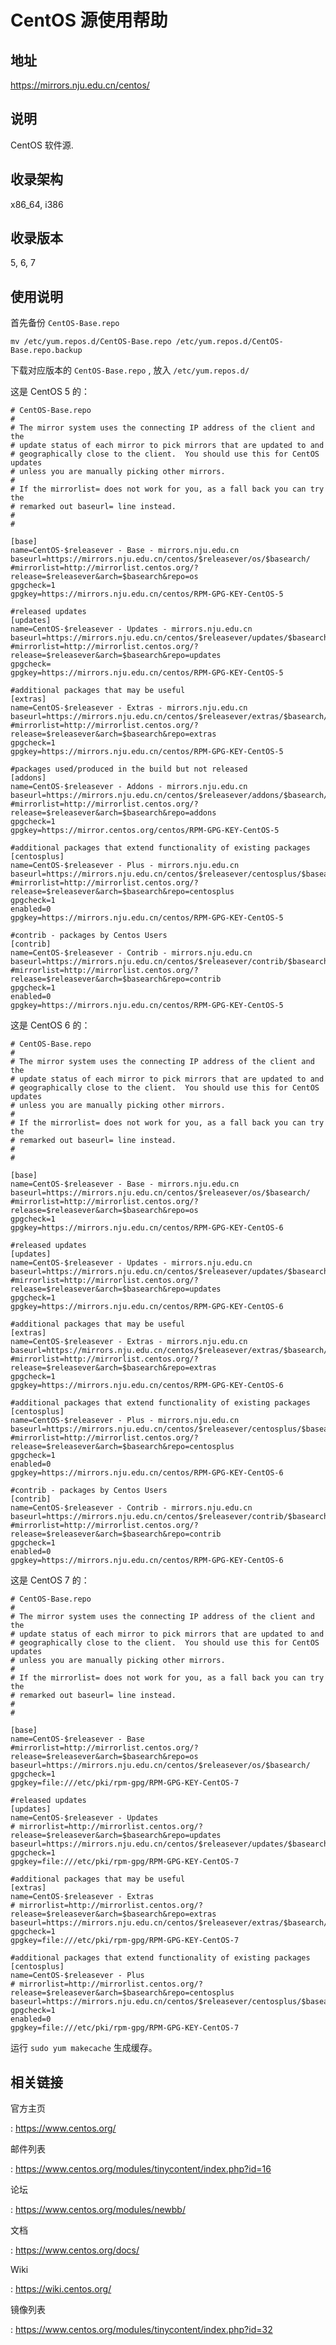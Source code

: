 # CentOS 源使用帮助

## 地址

<https://mirrors.nju.edu.cn/centos/>

## 说明

CentOS 软件源.

## 收录架构

x86_64, i386

## 收录版本

5, 6, 7

## 使用说明

首先备份 `CentOS-Base.repo` 

    mv /etc/yum.repos.d/CentOS-Base.repo /etc/yum.repos.d/CentOS-Base.repo.backup

下载对应版本的 `CentOS-Base.repo`  , 放入
`/etc/yum.repos.d/` 

这是 CentOS 5 的：

    # CentOS-Base.repo
    #
    # The mirror system uses the connecting IP address of the client and the
    # update status of each mirror to pick mirrors that are updated to and
    # geographically close to the client.  You should use this for CentOS updates
    # unless you are manually picking other mirrors.
    #
    # If the mirrorlist= does not work for you, as a fall back you can try the 
    # remarked out baseurl= line instead.
    #
    #

    [base]
    name=CentOS-$releasever - Base - mirrors.nju.edu.cn
    baseurl=https://mirrors.nju.edu.cn/centos/$releasever/os/$basearch/
    #mirrorlist=http://mirrorlist.centos.org/?release=$releasever&arch=$basearch&repo=os
    gpgcheck=1
    gpgkey=https://mirrors.nju.edu.cn/centos/RPM-GPG-KEY-CentOS-5

    #released updates 
    [updates]
    name=CentOS-$releasever - Updates - mirrors.nju.edu.cn
    baseurl=https://mirrors.nju.edu.cn/centos/$releasever/updates/$basearch/
    #mirrorlist=http://mirrorlist.centos.org/?release=$releasever&arch=$basearch&repo=updates
    gpgcheck=
    gpgkey=https://mirrors.nju.edu.cn/centos/RPM-GPG-KEY-CentOS-5

    #additional packages that may be useful
    [extras]
    name=CentOS-$releasever - Extras - mirrors.nju.edu.cn
    baseurl=https://mirrors.nju.edu.cn/centos/$releasever/extras/$basearch/
    #mirrorlist=http://mirrorlist.centos.org/?release=$releasever&arch=$basearch&repo=extras
    gpgcheck=1
    gpgkey=https://mirrors.nju.edu.cn/centos/RPM-GPG-KEY-CentOS-5

    #packages used/produced in the build but not released
    [addons]
    name=CentOS-$releasever - Addons - mirrors.nju.edu.cn
    baseurl=https://mirrors.nju.edu.cn/centos/$releasever/addons/$basearch/
    #mirrorlist=http://mirrorlist.centos.org/?release=$releasever&arch=$basearch&repo=addons
    gpgcheck=1
    gpgkey=https://mirror.centos.org/centos/RPM-GPG-KEY-CentOS-5

    #additional packages that extend functionality of existing packages
    [centosplus]
    name=CentOS-$releasever - Plus - mirrors.nju.edu.cn
    baseurl=https://mirrors.nju.edu.cn/centos/$releasever/centosplus/$basearch/
    #mirrorlist=http://mirrorlist.centos.org/?release=$releasever&arch=$basearch&repo=centosplus
    gpgcheck=1
    enabled=0
    gpgkey=https://mirrors.nju.edu.cn/centos/RPM-GPG-KEY-CentOS-5

    #contrib - packages by Centos Users
    [contrib]
    name=CentOS-$releasever - Contrib - mirrors.nju.edu.cn
    baseurl=https://mirrors.nju.edu.cn/centos/$releasever/contrib/$basearch/
    #mirrorlist=http://mirrorlist.centos.org/?release=$releasever&arch=$basearch&repo=contrib
    gpgcheck=1
    enabled=0
    gpgkey=https://mirrors.nju.edu.cn/centos/RPM-GPG-KEY-CentOS-5

这是 CentOS 6 的：

    # CentOS-Base.repo
    #
    # The mirror system uses the connecting IP address of the client and the
    # update status of each mirror to pick mirrors that are updated to and
    # geographically close to the client.  You should use this for CentOS updates
    # unless you are manually picking other mirrors.
    #
    # If the mirrorlist= does not work for you, as a fall back you can try the 
    # remarked out baseurl= line instead.
    #
    #

    [base]
    name=CentOS-$releasever - Base - mirrors.nju.edu.cn
    baseurl=https://mirrors.nju.edu.cn/centos/$releasever/os/$basearch/
    #mirrorlist=http://mirrorlist.centos.org/?release=$releasever&arch=$basearch&repo=os
    gpgcheck=1
    gpgkey=https://mirrors.nju.edu.cn/centos/RPM-GPG-KEY-CentOS-6

    #released updates 
    [updates]
    name=CentOS-$releasever - Updates - mirrors.nju.edu.cn
    baseurl=https://mirrors.nju.edu.cn/centos/$releasever/updates/$basearch/
    #mirrorlist=http://mirrorlist.centos.org/?release=$releasever&arch=$basearch&repo=updates
    gpgcheck=1
    gpgkey=https://mirrors.nju.edu.cn/centos/RPM-GPG-KEY-CentOS-6

    #additional packages that may be useful
    [extras]
    name=CentOS-$releasever - Extras - mirrors.nju.edu.cn
    baseurl=https://mirrors.nju.edu.cn/centos/$releasever/extras/$basearch/
    #mirrorlist=http://mirrorlist.centos.org/?release=$releasever&arch=$basearch&repo=extras
    gpgcheck=1
    gpgkey=https://mirrors.nju.edu.cn/centos/RPM-GPG-KEY-CentOS-6

    #additional packages that extend functionality of existing packages
    [centosplus]
    name=CentOS-$releasever - Plus - mirrors.nju.edu.cn
    baseurl=https://mirrors.nju.edu.cn/centos/$releasever/centosplus/$basearch/
    #mirrorlist=http://mirrorlist.centos.org/?release=$releasever&arch=$basearch&repo=centosplus
    gpgcheck=1
    enabled=0
    gpgkey=https://mirrors.nju.edu.cn/centos/RPM-GPG-KEY-CentOS-6

    #contrib - packages by Centos Users
    [contrib]
    name=CentOS-$releasever - Contrib - mirrors.nju.edu.cn
    baseurl=https://mirrors.nju.edu.cn/centos/$releasever/contrib/$basearch/
    #mirrorlist=http://mirrorlist.centos.org/?release=$releasever&arch=$basearch&repo=contrib
    gpgcheck=1
    enabled=0
    gpgkey=https://mirrors.nju.edu.cn/centos/RPM-GPG-KEY-CentOS-6

这是 CentOS 7 的：

    # CentOS-Base.repo
    #
    # The mirror system uses the connecting IP address of the client and the
    # update status of each mirror to pick mirrors that are updated to and
    # geographically close to the client.  You should use this for CentOS updates
    # unless you are manually picking other mirrors.
    #
    # If the mirrorlist= does not work for you, as a fall back you can try the
    # remarked out baseurl= line instead.
    #
    #

    [base]
    name=CentOS-$releasever - Base
    #mirrorlist=http://mirrorlist.centos.org/?release=$releasever&arch=$basearch&repo=os
    baseurl=https://mirrors.nju.edu.cn/centos/$releasever/os/$basearch/
    gpgcheck=1
    gpgkey=file:///etc/pki/rpm-gpg/RPM-GPG-KEY-CentOS-7

    #released updates
    [updates]
    name=CentOS-$releasever - Updates
    # mirrorlist=http://mirrorlist.centos.org/?release=$releasever&arch=$basearch&repo=updates
    baseurl=https://mirrors.nju.edu.cn/centos/$releasever/updates/$basearch/
    gpgcheck=1
    gpgkey=file:///etc/pki/rpm-gpg/RPM-GPG-KEY-CentOS-7

    #additional packages that may be useful
    [extras]
    name=CentOS-$releasever - Extras
    # mirrorlist=http://mirrorlist.centos.org/?release=$releasever&arch=$basearch&repo=extras
    baseurl=https://mirrors.nju.edu.cn/centos/$releasever/extras/$basearch/
    gpgcheck=1
    gpgkey=file:///etc/pki/rpm-gpg/RPM-GPG-KEY-CentOS-7

    #additional packages that extend functionality of existing packages
    [centosplus]
    name=CentOS-$releasever - Plus
    # mirrorlist=http://mirrorlist.centos.org/?release=$releasever&arch=$basearch&repo=centosplus
    baseurl=https://mirrors.nju.edu.cn/centos/$releasever/centosplus/$basearch/
    gpgcheck=1
    enabled=0
    gpgkey=file:///etc/pki/rpm-gpg/RPM-GPG-KEY-CentOS-7

运行 `sudo yum makecache` 生成缓存。

## 相关链接

官方主页

:   <https://www.centos.org/>

邮件列表

:   <https://www.centos.org/modules/tinycontent/index.php?id=16>

论坛

:   <https://www.centos.org/modules/newbb/>

文档

:   <https://www.centos.org/docs/>

Wiki

:   <https://wiki.centos.org/>

镜像列表

:   <https://www.centos.org/modules/tinycontent/index.php?id=32>
